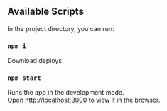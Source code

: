 ## Available Scripts

In the project directory, you can run:

### `npm i`

Download deploys

### `npm start`

Runs the app in the development mode.<br />
Open [http://localhost:3000](http://localhost:3000) to view it in the browser.
